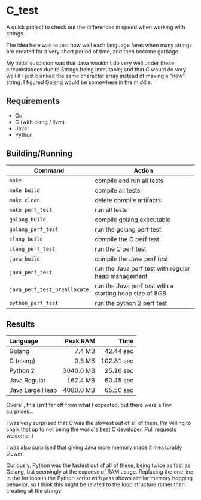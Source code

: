 # C_test

A quick project to check out the differences in speed when working with strings.

The idea here was to test how well each language fares when many strings are created for a very
short period of time, and then become garbage.

My initial suspicion was that Java wouldn't do very well under these circumstances
due to Strings being immutable; and that C would do very well if I just blanked the same
character array instead of making a "new" string. I figured Golang would be somewhere in the middle.


## Requirements
- Go
- C (with clang / llvm)
- Java
- Python

## Building/Running
| Command | Action |
| ------- | ------ |
| `make`    | compile and run all tests |
| `make build` | compile all tests |
| `make clean` | delete compile artifacts |
| `make perf_test` | run all tests |
| `golang_build` | compile golang executable |
| `golang_perf_test` | run the golang perf test |
| `clang_build` | compile the C perf test |
| `clang_perf_test` | run the C perf test |
| `java_build` | compile the Java perf test |
| `java_perf_test` | run the Java perf test with regular heap management |
| `java_perf_test_preallocate` | run the Java perf test with a starting heap size of 8GB |
| `python_perf_test` | run the python 2 perf test |

## Results

| Language        | Peak RAM  | Time       |
| :-------------- | ---------:| ----------:|
| Golang          |    7.4 MB |  42.44 sec |
| C (clang)       |    0.3 MB | 102.81 sec |
| Python 2        | 3040.0 MB |  25.16 sec |
| Java Regular    |  167.4 MB |  60.45 sec |
| Java Large Heap | 4080.0 MB |  65.50 sec |



Overall, this isn't far off from what I expected, but there were a few surprises...

I was very surprised that C was the slowest out of all of them. I'm willing to
chalk that up to not being the world's best C developer. Pull requests welcome :)

I was also surprised that giving Java more memory made it measurably slower.

Curiously, Python was the fastest out of all of these, being twice as fast as
Golang, but seemingly at the expense of RAM usage. Replacing the one line in the
for loop in the Python script with `pass` shows similar memory hogging behavior,
so I think this might be related to the loop structure rather than creating all
the strings.
